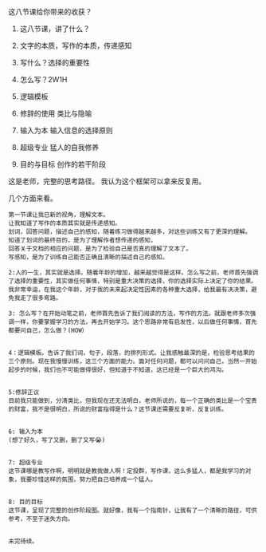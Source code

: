 这八节课给你带来的收获？


1. 这八节课，讲了什么？

1. 文字的本质，写作的本质，传递感知
2. 写什么？选择的重要性
3. 怎么写？2W1H
4. 逻辑模板
5. 修辞的使用  类比与隐喻
6. 输入为本 输入信息的选择原则
7. 超级专业  猛人的自我修养
8. 目的与目标  创作的若干阶段



这是老师，完整的思考路径。
我认为这个框架可以拿来反复用。


几个方面来看。



```
第一节课让我已新的视角，理解文本。
让我知道了写作的本质其实就是传递感知。
划词，回答问题，描述自己的感知，随着练习做得越来越多，对这些训练又有了更深的理解。
知道了划词的最终目的，是为了理解作者想传递的感知，
回答关于文档的相应的问题，是为了检验自己是否真的理解了文本了。
写感知，是为了训练自己能否正确且清晰的描述自己的感知。

2:人的一生，其实就是选择。随着年龄的增加，越来越觉得是这样。怎么写之前，老师首先强调了选择的重要性，其实做任何事情，特别是重大决策的选择，你的选择实际上决定了你的结果。我非常幸运，在我这个年龄，对于我的未来起决定性因素的各种重大选择，给我最有决决策，避免我走了很多弯路。

3: 怎么写？在开始动笔之前，老师首先告诉了我们阅读的方法，写作的方法。就跟老师多次强调一样，你要掌握学习的方法，再去开始学习。这个思路非常有启发性，以后做任何事情，首先都要问自己，怎么做？(HOW）


4：逻辑模板。告诉了我们词，句子，段落，的排列形式。让我感触最深的是，检验思考结果的三个原则。现在我慢慢训练，这三个方面的能力。面对任何问题，都可以问问自己，当然一开始起步的时候，我们也不可能做得很好，但知道于不知道，这已经是一个巨大的鸿沟。


5:修辞正议
目前我只能做到，分清类比，但我现在还无法明白，老师所说的，每一个正确的类比是一个宝贵的财富，我不是很明白，所说的财富指得是什么？这节课还需要反复听，反复训练。


6: 输入为本
(想了好久，写了又删，删了又写😭)


7: 超级专业
这节课哪是教写作啊，明明就是教我做人啊！定投群，写作课，这么多猛人，都是我学习的对象，我要珍惜这样的氛围，努力把自己培养成一个猛人。


8: 目的目标
这节课，呈现了完整的创作阶段图。就好像，我有一个指南针，让我有了一个清晰的路径，可供参考，不至于迷失方向。


未完待续。
```

